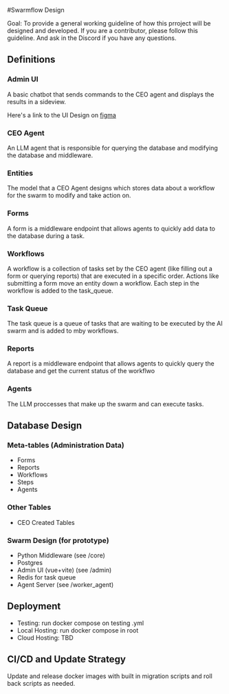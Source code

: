 #Swarmflow Design

Goal: To provide a general working guideline of how this prroject will be designed and developed. If you are a contributor, please follow this guideline. And ask in the Discord if you have any questions.

## Definitions
### Admin UI
A basic chatbot that sends commands to the CEO agent and displays the results in a sideview.

Here's a link to the UI Design on [figma](https://www.figma.com/design/VVl8IncPD55ZAiSxOUpQpw/Untitled?node-id=0-1&t=RpbAfxyAiq57S7Az-1)

### CEO Agent
An LLM agent that is responsible for querying the database and modifying the database and middleware.
### Entities
The model that a CEO Agent designs which stores data about a workflow for the swarm to modify and take action on.
### Forms
A form is a middleware endpoint that allows agents to quickly add data to the database during a task.
### Workflows
A workflow is a collection of tasks set by the CEO agent (like filling out a form or querying reports) that are executed in a specific order. Actions like submitting a form move an entity down a workflow. Each step in the workflow is added to the task_queue.
### Task Queue
The task queue is a queue of tasks that are waiting to be executed by the AI swarm and is added to mby workflows.
### Reports
A report is a middleware endpoint that allows agents to quickly query the database and get the current status of the workflwo
### Agents
The LLM proccesses that make up the swarm and can execute tasks.

## Database Design
### Meta-tables (Administration Data)
- Forms
- Reports
- Workflows
- Steps
- Agents
  
### Other Tables
- CEO Created Tables
  

### Swarm Design (for prototype)
- Python Middleware (see /core)
- Postgres
- Admin UI (vue+vite) (see /admin)
- Redis for task queue
- Agent Server (see /worker_agent)
## Deployment
- Testing: run docker compose on testing .yml
- Local Hosting: run docker compose in root
- Cloud Hosting: TBD

## CI/CD and Update Strategy
Update and release docker images with built in migration scripts and roll back scripts as needed.
